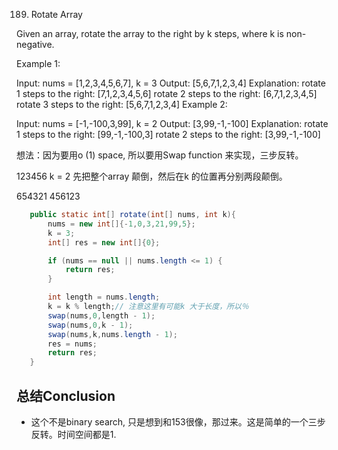 189. Rotate Array

Given an array, rotate the array to the right by k steps, where k is non-negative.

Example 1:

Input: nums = [1,2,3,4,5,6,7], k = 3
Output: [5,6,7,1,2,3,4]
Explanation:
rotate 1 steps to the right: [7,1,2,3,4,5,6]
rotate 2 steps to the right: [6,7,1,2,3,4,5]
rotate 3 steps to the right: [5,6,7,1,2,3,4]
Example 2:

Input: nums = [-1,-100,3,99], k = 2
Output: [3,99,-1,-100]
Explanation:
rotate 1 steps to the right: [99,-1,-100,3]
rotate 2 steps to the right: [3,99,-1,-100]

想法：因为要用o (1) space, 所以要用Swap function 来实现，三步反转。

123456
k = 2
先把整个array 颠倒，然后在k 的位置再分别两段颠倒。

654321
456123

```java
   public static int[] rotate(int[] nums, int k){
       nums = new int[]{-1,0,3,21,99,5};
       k = 3;
       int[] res = new int[]{0};

       if (nums == null || nums.length <= 1) {
           return res;
       }

       int length = nums.length;
       k = k % length;// 注意这里有可能k 大于长度，所以％
       swap(nums,0,length - 1);
       swap(nums,0,k - 1);
       swap(nums,k,nums.length - 1);
       res = nums;
       return res;
   }

```

## 总结Conclusion

- 这个不是binary search, 只是想到和153很像，那过来。这是简单的一个三步反转。时间空间都是1.
